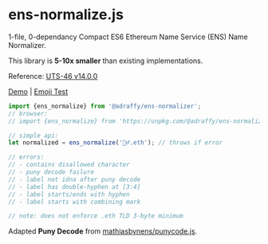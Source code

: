 # ens-normalize.js
1-file, 0-dependancy Compact ES6 Ethereum Name Service (ENS) Name Normalizer.

This library is **5-10x smaller** than existing implementations.

Reference: [UTS-46 v14.0.0](https://unicode.org/reports/tr46/)

[Demo](https://raffy.antistupid.com/eth/ens-resolver.html) | [Emoji Test](https://raffy.antistupid.com/eth/ens-emoji.html)

```Javascript
import {ens_normalize} from '@adraffy/ens-normalizer';
// browser:
// import {ens_normalize} from 'https://unpkg.com/@adraffy/ens-normalizer@latest/ens-normalizer.js';

// simple api:
let normalized = ens_normalize('🚴‍♂️.eth'); // throws if error

// errors:
// - contains disallowed character
// - puny decode failure
// - label not idna after puny decode
// - label has double-hyphen at [3:4]
// - label starts/ends with hyphen
// - label starts with combining mark

// note: does not enforce .eth TLD 3-byte minimum
```

Adapted **Puny Decode** from [mathiasbynens/punycode.js](https://github.com/mathiasbynens/punycode.js).
